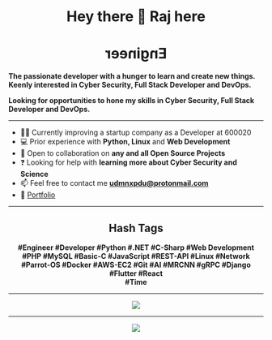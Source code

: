 <h1 align="center">Hey there 👋 Raj here</h1>

<h1 align="center" style="transform: scale(-1, 1);">Engineer</h1>

 **The passionate developer with a hunger to learn and create new things. Keenly interested in Cyber Security, Full Stack Developer and DevOps.**

 **Looking for opportunities to hone my skills in Cyber Security, Full Stack Developer and DevOps.**

<hr />

- 👨‍💻 Currently improving a startup company as a Developer at 600020
- 💻 Prior experience with **Python, Linux** and **Web Development**
- 👯 Open to collaboration on **any and all Open Source Projects**
- ❓ Looking for help with **learning more about Cyber Security and Science**
- 📫 Feel free to contact me **udmnxpdu@protonmail.com**
- :link: <a href=https://s-rajkumar.github.io/ target="blank">Portfolio</a>

<hr />

<h2 align="center">Hash Tags</h2>
<p align="center">
<b>#<span style="transform: scale(-1, 1);">Engineer</span> #Developer #Python #.NET #C-Sharp #Web Development #PHP #MySQL #Basic-C #JavaScript #REST-API #Linux #Network #Parrot-OS #Docker #AWS-EC2 #Git #AI #MRCNN #gRPC #Django #Flutter #React
<br /> #Time
</b>
</p>

<hr />

<p align="center">
<a href="https://github.com/s-rajkumar">
  <img src="https://github-readme-stats.anuraghazra1.vercel.app/api/top-langs/?username=s-rajkumar&layout=compact&theme=algolia&card_width=445&hide=html" />
</a>
</p>

<hr />

<p align="center">
<img src="https://profile-counter.glitch.me/s-rajkumar/count.svg" alt=" " />
</p>
